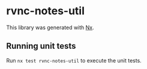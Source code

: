 # rvnc-notes-util

This library was generated with [Nx](https://nx.dev).

## Running unit tests

Run `nx test rvnc-notes-util` to execute the unit tests.
